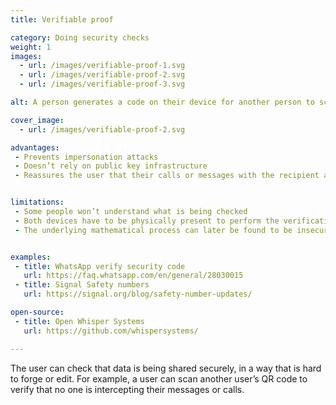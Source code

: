 ```yaml
---
title: Verifiable proof

category: Doing security checks
weight: 1
images:
  - url: /images/verifiable-proof-1.svg
  - url: /images/verifiable-proof-2.svg
  - url: /images/verifiable-proof-3.svg

alt: A person generates a code on their device for another person to scan.

cover_image:
  - url: /images/verifiable-proof-2.svg

advantages:
 - Prevents impersonation attacks
 - Doesn’t rely on public key infrastructure
 - Reassures the user that their calls or messages with the recipient are private


limitations:
 - Some people won’t understand what is being checked
 - Both devices have to be physically present to perform the verification of the identity.
 - The underlying mathematical process can later be found to be insecure


examples:
 - title: WhatsApp verify security code
   url: https://faq.whatsapp.com/en/general/28030015
 - title: Signal Safety numbers
   url: https://signal.org/blog/safety-number-updates/

open-source:
 - title: Open Whisper Systems
   url: https://github.com/whispersystems/

---
```


The user can check that data is being shared securely, in a way that is hard to forge or edit. For example, a user can scan another user’s QR code to verify that no one is intercepting their messages or calls.
